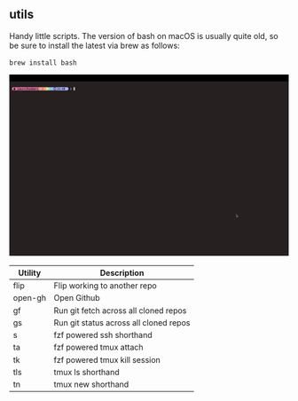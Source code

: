 ## utils

Handy little scripts. The version of bash on macOS is usually quite old, so be sure to install the latest via brew as follows:

    brew install bash

![Demo][demo]

| Utility | Description |
|---------|-------------|
| flip| Flip working to another repo |
| open-gh| Open Github |
| gf| Run git fetch across all cloned repos |
| gs| Run git status across all cloned repos |
| s| fzf powered ssh shorthand |
| ta| fzf powered tmux attach |
| tk| fzf powered tmux kill session|
| tls| tmux ls shorthand |
| tn| tmux new shorthand | 

[demo]: utils-demo.webp
